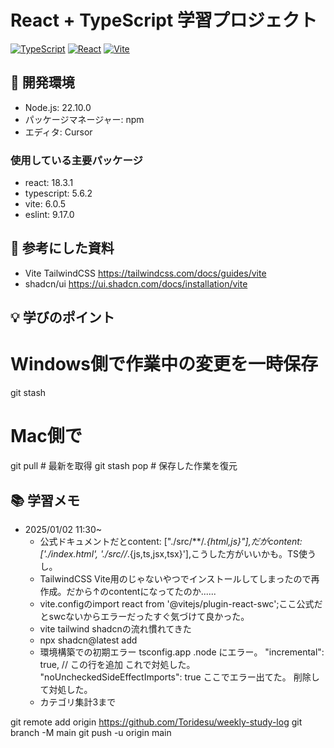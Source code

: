 # React + TypeScript 学習プロジェクト

[![TypeScript](https://img.shields.io/badge/TypeScript-5.6.2-blue)](https://www.typescriptlang.org/)
[![React](https://img.shields.io/badge/React-18.3.1-61dafb)](https://reactjs.org/)
[![Vite](https://img.shields.io/badge/Vite-6.0.1-646cff)](https://vitejs.dev/)

## 🔧 開発環境

- Node.js: 22.10.0
- パッケージマネージャー: npm
- エディタ: Cursor

### 使用している主要パッケージ

- react: 18.3.1
- typescript: 5.6.2
- vite: 6.0.5
- eslint: 9.17.0

## 📖 参考にした資料
- Vite TailwindCSS
https://tailwindcss.com/docs/guides/vite
- shadcn/ui
https://ui.shadcn.com/docs/installation/vite

## 💡 学びのポイント
  # Windows側で作業中の変更を一時保存
  git stash

  # Mac側で
  git pull  # 最新を取得
  git stash pop  # 保存した作業を復元

## 📚 学習メモ

- 2025/01/02 11:30~
  - 公式ドキュメントだとcontent: ["./src/**/*.{html,js}"],だがcontent: ['./index.html', './src//*.{js,ts,jsx,tsx}'],こうした方がいいかも。TS使うし。
  - TailwindCSS Vite用のじゃないやつでインストールしてしまったので再作成。だから↑のcontentになってたのか......
  - vite.configのimport react from '@vitejs/plugin-react-swc';ここ公式だとswcないからエラーだったすぐ気づけて良かった。
  - vite tailwind shadcnの流れ慣れてきた
  - npx shadcn@latest add
  - 環境構築での初期エラー
  tsconfig.app .node にエラー。
  "incremental": true, // この行を追加 これで対処した。
  "noUncheckedSideEffectImports": true ここでエラー出てた。 削除して対処した。
  - カテゴリ集計3まで


git remote add origin https://github.com/Toridesu/weekly-study-log
git branch -M main
git push -u origin main